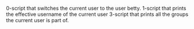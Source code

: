 0-script that switches the current user to the user betty.
1-script that prints the effective username of the current user
3-script that prints all the groups the current user is part of.